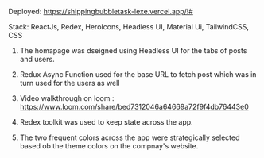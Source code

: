 Deployed: https://shippingbubbletask-lexe.vercel.app/!#


Stack: ReactJs, Redex, HeroIcons, Headless UI, Material Ui, TailwindCSS, CSS

1. The homapage was dseigned using Headless UI for the tabs of posts and users. 

2. Redux Async Function used for the base URL to fetch post which was in turn used for the users as well

3. Video walkthrough on loom : https://www.loom.com/share/bed7312046a64669a72f9f4db76443e0

4. Redex toolkit was used to keep state across the app.

5. The two frequent colors across the app were strategically selected based ob the theme colors on the compnay's website.
